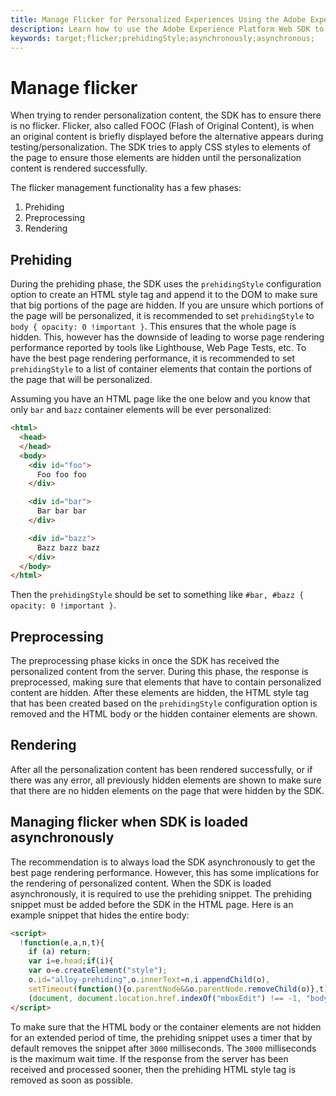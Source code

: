 ```yaml
---
title: Manage Flicker for Personalized Experiences Using the Adobe Experience Platform Web SDK
description: Learn how to use the Adobe Experience Platform Web SDK to manage flicker on user experiences.
keywords: target;flicker;prehidingStyle;asynchronously;asynchronous;
---
```


# Manage flicker

When trying to render personalization content, the SDK has to ensure there is no flicker. Flicker, also called FOOC (Flash of Original Content), is when an original content is briefly displayed before the alternative appears during testing/personalization. The SDK tries to apply CSS styles to elements of the page to ensure those elements are hidden until the personalization content is rendered successfully.

The flicker management functionality has a few phases:

1. Prehiding
1. Preprocessing
1. Rendering

## Prehiding

During the prehiding phase, the SDK uses the `prehidingStyle` configuration option to create an HTML style tag and append it to the DOM to make sure that big portions of the page are hidden. If you are unsure which portions of the page will be personalized, it is recommended to set `prehidingStyle` to `body { opacity: 0 !important }`. This ensures that the whole page is hidden. This, however has the downside of leading to worse page rendering performance reported by tools like Lighthouse, Web Page Tests, etc. To have the best page rendering performance, it is recommended to set `prehidingStyle` to a list of container elements that contain the portions of the page that will be personalized.

Assuming you have an HTML page like the one below and you know that only `bar` and `bazz` container elements will be ever personalized:

```html
<html>
  <head>
  </head>
  <body>
    <div id="foo">
      Foo foo foo
    </div>

    <div id="bar">
      Bar bar bar
    </div>

    <div id="bazz">
      Bazz bazz bazz
    </div>
  </body>
</html>
```

Then the `prehidingStyle` should be set to something like `#bar, #bazz { opacity: 0 !important }`.

## Preprocessing

The preprocessing phase kicks in once the SDK has received the personalized content from the server. During this phase, the response is preprocessed, making sure that elements that have to contain personalized content are hidden. After these elements are hidden, the HTML style tag that has been created based on the `prehidingStyle` configuration option is removed and the HTML body or the hidden container elements are shown.

## Rendering

After all the personalization content has been rendered successfully, or if there was any error, all previously hidden elements are shown to make sure that there are no hidden elements on the page that were hidden by the SDK.

## Managing flicker when SDK is loaded asynchronously

The recommendation is to always load the SDK asynchronously to get the best page rendering performance. However, this has some implications for the rendering of personalized content. When the SDK is loaded asynchronously, it is required to use the prehiding snippet. The prehiding snippet must be added before the SDK in the HTML page. Here is an example snippet that hides the entire body:

```html
<script>
  !function(e,a,n,t){
    if (a) return;
    var i=e.head;if(i){
    var o=e.createElement("style");
    o.id="alloy-prehiding",o.innerText=n,i.appendChild(o),
    setTimeout(function(){o.parentNode&&o.parentNode.removeChild(o)},t)}}
    (document, document.location.href.indexOf("mboxEdit") !== -1, "body { opacity: 0 !important }", 3000);
</script>
```

To make sure that the HTML body or the container elements are not hidden for an extended period of time, the prehiding snippet uses a timer that by default removes the snippet after `3000` milliseconds. The `3000` milliseconds is the maximum wait time. If the response from the server has been received and processed sooner, then the prehiding HTML style tag is removed as soon as possible.
